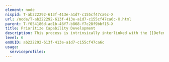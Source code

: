 ```yaml
---
element: node
nispid: T-ab222292-613f-413e-a1d7-c155cf47ca6c-X
url: /node/T-ab222292-613f-413e-a1d7-c155cf47ca6c-X.html
parent: T-f054186d-ad1b-46f7-b868-f7c28f9bbf15-X
title: Prioritize Capability Development
description: This process is intrinsically interlinked with the [[Defence Planning]] processes, with the output of the [[Assess Capabilities]] process informing the prioritization of alliance capability development. It is important to recognise affiliate capability priorities may not always align with wider alliance priorities, and managing any divergence is a necessary function of this process.
level: 6
emUUID: ab222292-613f-413e-a1d7-c155cf47ca6c
usage:
  serviceprofiles:
---
```

